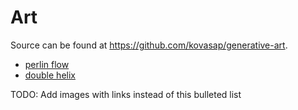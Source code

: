 # Art

 Source can be found at https://github.com/kovasap/generative-art.

 - [perlin flow](/docs/art/perlin-flow/)
 - [double helix](/docs/art/double-helix/)

TODO: Add images with links instead of this bulleted list

